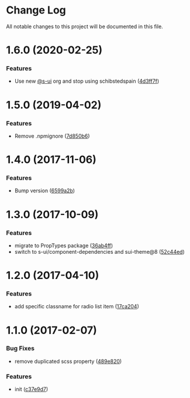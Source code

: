 # Change Log

All notable changes to this project will be documented in this file.

# 1.6.0 (2020-02-25)


### Features

* Use new [@s-ui](https://github.com/s-ui) org and stop using schibstedspain ([4d3ff7f](https://github.com/SUI-Components/schibsted-spain-components/commit/4d3ff7f5578910641bbeda721e1faf5c145512e6))



# 1.5.0 (2019-04-02)


### Features

* Remove .npmignore ([7d850b6](https://github.com/SUI-Components/schibsted-spain-components/commit/7d850b6464ce17bb73210fbc8cf8e1daa8b3501a))



# 1.4.0 (2017-11-06)


### Features

* Bump version ([6599a2b](https://github.com/SUI-Components/schibsted-spain-components/commit/6599a2b83ef82bac3a3dabec1da8ea68ce9403bf))



# 1.3.0 (2017-10-09)


### Features

* migrate to PropTypes package ([36ab4ff](https://github.com/SUI-Components/schibsted-spain-components/commit/36ab4ff2c932889a2fd1f516f7612aca40a0c800))
* switch to s-ui/component-dependencies and sui-theme@8 ([52c44ed](https://github.com/SUI-Components/schibsted-spain-components/commit/52c44ed1bdea42b9f7c3210a76362667aaa5bc76))



# 1.2.0 (2017-04-10)


### Features

* add specific classname for radio list item ([17ca204](https://github.com/SUI-Components/schibsted-spain-components/commit/17ca20471bc1ac5a377f1c70a823e193dd9013a6))



# 1.1.0 (2017-02-07)


### Bug Fixes

* remove duplicated scss property ([489e820](https://github.com/SUI-Components/schibsted-spain-components/commit/489e820d949be008ab92ed1eebb9baece80f43b0))


### Features

* init ([c37e9d7](https://github.com/SUI-Components/schibsted-spain-components/commit/c37e9d798d9eaed2f3b9f1a9f05e2c6dc6f4c171))



